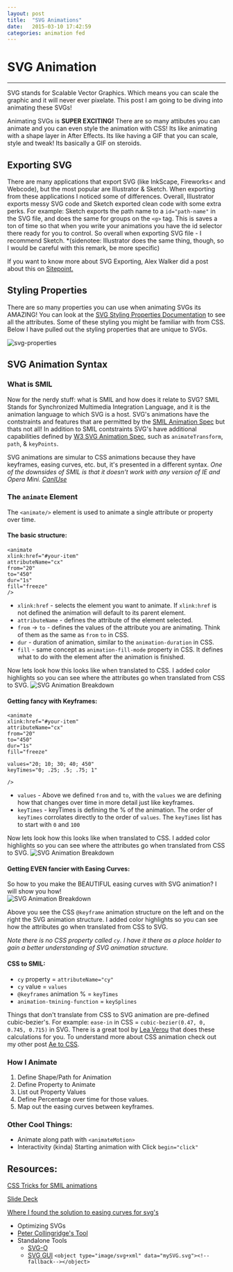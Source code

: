 ```yaml
---
layout: post
title:  "SVG Animations"
date:   2015-03-10 17:42:59
categories: animation fed
---
```


# SVG Animation
---

SVG stands for Scalable Vector Graphics. Which means you can scale the graphic and it will never ever pixelate. This post I am going to be diving into animating these SVGs!

Animating SVGs is **SUPER EXCITING!** There are so many attibutes you can animate and you can even style the animation with CSS! Its like animating with a shape layer in After Effects. Its like having a GIF that you can scale, style and tweak!
Its basically a GIF on steroids.


## Exporting SVG

There are many applications that export SVG (like InkScape, Fireworks< and Webcode), but the most popular are Illustrator & Sketch. When exporting from these applications I noticed some of differences. Overall, Illustrator exports messy SVG code and Sketch exported clean code with some extra perks. For example: Sketch exports the path name to a `id="path-name"` in the SVG file, and does the same for groups on the `<g>` tag. This is saves a ton of time so that when you write your animations you have the id selector there ready for you to control. So overall when exporting SVG file - I recommend Sketch. *(sidenotee: Illustrator does the same thing, though, so I would be careful with this remark, be more specific)

If you want to know more about SVG Exporting, Alex Walker did a post about this on [Sitepoint.](http://www.sitepoint.com/designers-guide-working-with-svg/)


## Styling Properties

There are so many properties you can use when animating SVGs its AMAZING! You can look at the [SVG Styling Properties Documentation](http://www.w3.org/TR/SVG2/styling.html#SVGStylingProperties) to see all the attributes. Some of these styling you might be familiar with from CSS. Below I have pulled out the styling properties that are unique to SVGs.

![svg-properties](../../images/posts/svg-animation/svg-properties.png)


## SVG Animation Syntax

### What is SMIL

Now for the nerdy stuff: what is SMIL and how does it relate to SVG? SMIL Stands for Synchronized Multimedia Integration Language, and it is the animation language to which SVG is a host. SVG's animations have the contstraints and features that are permitted by the [SMIL Animation Spec](http://www.w3.org/TR/2001/REC-smil-animation-20010904/) but thats not all! In addition to SMIL contstraints SVG's have additional capabilities defined by [W3 SVG Animation Spec](http://www.w3.org/TR/SVG/animate.html), such as `animateTransform`, `path`, & `keyPoints`.

SVG animations are simular to CSS animations because they have keyframes, easing curves, etc. but, it's presented in a different syntax. *One of the downsides of SMIL is that it doesn't work with any version of IE and Opera Mini. [CanIUse](http://caniuse.com/#feat=svg-smil)*

### The `animate` Element

The `<animate/>` element is used to animate a single attribute or property over time. 

#### The basic structure:

	<animate
	xlink:href="#your-item"
	attributeName="cx"
	from="20"
	to="450"
	dur="1s"
	fill="freeze"
	/>
	
* `xlink:href` - selects the element you want to animate. If `xlink:href` is not defined the animation will default to its parent element.
* `attributeName` - defines the attribute of the element selected.
* `from` -> `to` - defines the values of the attribute you are animating. Think of them as the same as `from` `to` in CSS.
* `dur` - duration of animation, similar to the `animation-duration` in CSS.
* `fill` - same concept as `animation-fill-mode` property in CSS. It defines what to do with the element after the animation is finished.

Now lets look how this looks like when translated to CSS. I added color highlights so you can see where the attributes go when translated from CSS to SVG.
![SVG Animation Breakdown](../../images/posts/svg-animation/svg-ani-04.png)

#### Getting fancy with Keyframes:

	<animate
	xlink:href="#your-item"
	attributeName="cx"
	from="20"
	to="450"
	dur="1s"
	fill="freeze"
	
	values="20; 10; 30; 40; 450"
	keyTimes="0; .25; .5; .75; 1"
	
	/>

* `values` - Above we defined `from` and `to`, with the `values` we are defining how that changes over time in more detail just like keyframes.
* `keyTimes` - keyTimes is defining the % of the animation. The order of `keyTimes` corrolates directly to the order of `values`. The `keyTimes` list has to start with `0` and `100`

Now lets look how this looks like when translated to CSS. I added color highlights so you can see where the attributes go when translated from CSS to SVG.
![SVG Animation Breakdown](../../images/posts/svg-animation/svg-ani-05.png)


#### Getting EVEN fancier with Easing Curves:

So how to you make the BEAUTIFUL easing curves with SVG animation? I will show you how! 		
![SVG Animation Breakdown](../../images/posts/svg-animation/svg-ani-03.png)

Above you see the CSS `@keyframe` animation structure on the left and on the right the SVG animation structure. I added color highlights so you can see how the attributes go when translated from CSS to SVG.

*Note there is no CSS property called `cy`. I have it there as a place holder to gain a better understanding of SVG animation structure.*

#### CSS to SMIL:
* `cy` property = `attributeName="cy"`
* `cy` value = `values`
* `@keyframes` animation % = `keyTimes`
* `animation-tmining-function` = `keySplines`


Things that don't translate from CSS to SVG animation are pre-defined cubic-bezier's. For example: `ease-in` in CSS = `cubic-bezier(0.47, 0, 0.745, 0.715)` in SVG. There is a great tool by [Lea Verou](http://cubic-bezier.com/#.17,.67,.83,.67) that does these calculations for you. To understand more about CSS animation check out my other post [Ae to CSS](https://medium.com/@ryan_brownhill/after-effects-to-css-79225c1d767e).


### How I Animate

1. Define Shape/Path for Animation
2. Define Property to Animate
3. List out Property Values
4. Define Percentage over time for those values.
5. Map out the easing curves between keyframes.

### Other Cool Things:

* Animate along path with `<animateMotion>`
* Interactivity (kinda) Starting animation with Click `begin="click"` 


## Resources:
		
[CSS Tricks for SMIL animations](https://css-tricks.com/guide-svg-animations-smil/)

[Slide Deck](http://slides.com/sarasoueidan/styling-animating-svgs-with-css#/10)

[Where I found the solution to easing curves for svg's](https://msdn.microsoft.com/en-us/library/ms533119%28v=vs.85%29.aspx)

* Optimizing SVGs
* [Peter Collingridge's Tool](http://petercollingridge.appspot.com/svg-editor)
* Standalone Tools
	* [SVG-O](https://github.com/svg/svgo) 
	* [SVG GUI](https://github.com/svg/svgo-gui)
	`<object type="image/svg+xml" data="mySVG.svg"><!--fallback--></object>`
			
